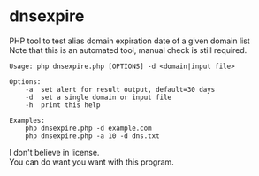# dnsexpire
PHP tool to test alias domain expiration date of a given domain list  
Note that this is an automated tool, manual check is still required.  

```
Usage: php dnsexpire.php [OPTIONS] -d <domain|input file>

Options:
	-a	set alert for result output, default=30 days
	-d	set a single domain or input file
	-h	print this help

Examples:
	php dnsexpire.php -d example.com
	php dnsexpire.php -a 10 -d dns.txt
```

I don't believe in license.  
You can do want you want with this program.  

